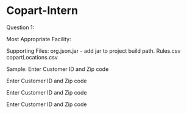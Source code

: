 # Copart-Intern

Question 1:

Most Appropriate Facility:

Supporting Files:
org.json.jar - add jar to project build path.
Rules.csv
copartLocations.csv

Sample:
Enter Customer ID and Zip code

Enter Customer ID and Zip code


Enter Customer ID and Zip code

Enter Customer ID and Zip code
